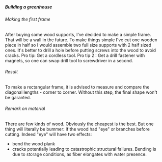 ##### Building a greenhouse
###### Making the first frame
After buying some wood supports, I've decided to make a simple frame. That will be a wall in the future.
To make things simple I've cut one wooden piece in half so I would assemble two full size supports with 2 half sized ones.
It's better to drill a hole before putting screws into the wood to avoid cracks.
Pro tip: Get a cordless tool.
Pro tip 2 : Get a drill fastener with magnets, so one can swap drill tool to screwdriver in a second.

###### Result
To make a rectangular frame, it is advised to measure and compare the diagonal lengths - corner to corner. Without this step, the final shape won't be garanted.

###### Remark on material
There are few kinds of wood. Obviously the cheapest is the best.
But one thing will literally be bummer: If the wood had "eye" or branches before cutting.
Indeed "eye" will have two effects:
* bend the wood plank
* cracks potentially leading to catastrophic structural failures.
Bending is due to storage conditions, as fiber elongates with water presence.

